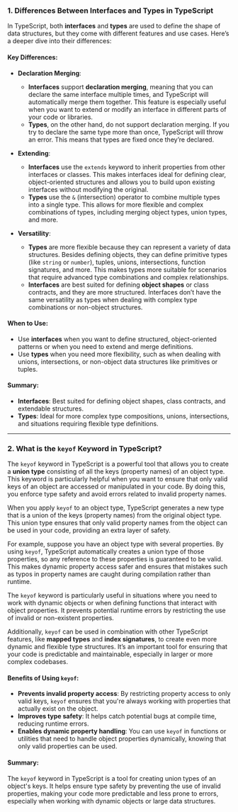 ### 1. **Differences Between Interfaces and Types in TypeScript**

In TypeScript, both **interfaces** and **types** are used to define the shape of data structures, but they come with different features and use cases. Here’s a deeper dive into their differences:

#### Key Differences:

* **Declaration Merging**:

  * **Interfaces** support **declaration merging**, meaning that you can declare the same interface multiple times, and TypeScript will automatically merge them together. This feature is especially useful when you want to extend or modify an interface in different parts of your code or libraries.
  * **Types**, on the other hand, do not support declaration merging. If you try to declare the same type more than once, TypeScript will throw an error. This means that types are fixed once they’re declared.

* **Extending**:

  * **Interfaces** use the `extends` keyword to inherit properties from other interfaces or classes. This makes interfaces ideal for defining clear, object-oriented structures and allows you to build upon existing interfaces without modifying the original.
  * **Types** use the `&` (intersection) operator to combine multiple types into a single type. This allows for more flexible and complex combinations of types, including merging object types, union types, and more.

* **Versatility**:

  * **Types** are more flexible because they can represent a variety of data structures. Besides defining objects, they can define primitive types (like `string` or `number`), tuples, unions, intersections, function signatures, and more. This makes types more suitable for scenarios that require advanced type combinations and complex relationships.
  * **Interfaces** are best suited for defining **object shapes** or class contracts, and they are more structured. Interfaces don’t have the same versatility as types when dealing with complex type combinations or non-object structures.

#### When to Use:

* Use **interfaces** when you want to define structured, object-oriented patterns or when you need to extend and merge definitions.
* Use **types** when you need more flexibility, such as when dealing with unions, intersections, or non-object data structures like primitives or tuples.

#### Summary:

* **Interfaces**: Best suited for defining object shapes, class contracts, and extendable structures.
* **Types**: Ideal for more complex type compositions, unions, intersections, and situations requiring flexible type definitions.

---

### 2. **What is the `keyof` Keyword in TypeScript?**

The `keyof` keyword in TypeScript is a powerful tool that allows you to create a **union type** consisting of all the keys (property names) of an object type. This keyword is particularly helpful when you want to ensure that only valid keys of an object are accessed or manipulated in your code. By doing this, you enforce type safety and avoid errors related to invalid property names.

When you apply `keyof` to an object type, TypeScript generates a new type that is a union of the keys (property names) from the original object type. This union type ensures that only valid property names from the object can be used in your code, providing an extra layer of safety.

For example, suppose you have an object type with several properties. By using `keyof`, TypeScript automatically creates a union type of those properties, so any reference to these properties is guaranteed to be valid. This makes dynamic property access safer and ensures that mistakes such as typos in property names are caught during compilation rather than runtime.

The `keyof` keyword is particularly useful in situations where you need to work with dynamic objects or when defining functions that interact with object properties. It prevents potential runtime errors by restricting the use of invalid or non-existent properties.

Additionally, `keyof` can be used in combination with other TypeScript features, like **mapped types** and **index signatures**, to create even more dynamic and flexible type structures. It’s an important tool for ensuring that your code is predictable and maintainable, especially in larger or more complex codebases.

#### Benefits of Using `keyof`:

* **Prevents invalid property access**: By restricting property access to only valid keys, `keyof` ensures that you're always working with properties that actually exist on the object.
* **Improves type safety**: It helps catch potential bugs at compile time, reducing runtime errors.
* **Enables dynamic property handling**: You can use `keyof` in functions or utilities that need to handle object properties dynamically, knowing that only valid properties can be used.

#### Summary:

The `keyof` keyword in TypeScript is a tool for creating union types of an object's keys. It helps ensure type safety by preventing the use of invalid properties, making your code more predictable and less prone to errors, especially when working with dynamic objects or large data structures.